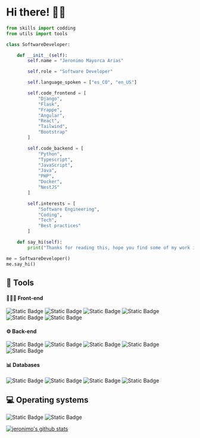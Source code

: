# Hi there! 👋🏻
```python
from skills import codding
from utils import tools

class SoftwareDeveloper:

    def __init__(self):
        self.name = "Jeronimo Mayorca Arias"

        self.role = "Software Developer"

        self.language_spoken = ["es_CO", "en_US"]

        self.code_frontend = [
            "Django",
            "Flask",
            "Frappe",
            "Angular",
            "React",
            "Tailwind",
            "Bootstrap"
        ]

        self.code_backend = [
            "Python",
            "Typescript",
            "JavaScript",
            "Java",
            "PHP",
            "Docker",
            "NestJS"
        ]

        self.interests = [
            "Software Engineering",
            "Coding",
            "Tech",
            "Best practices"
        ]

    def say_hi(self):
        print("Thanks for reading this, hope you find some of my work interesting :) ")

me = SoftwareDeveloper()
me.say_hi()
```

## 🔧 Tools

#### 👨🏼‍💻 Front-end

![Static Badge](https://img.shields.io/badge/Django-space?logo=django)
![Static Badge](https://img.shields.io/badge/Flask-gray?logo=flask)
![Static Badge](https://img.shields.io/badge/Angular-red?logo=angular)
![Static Badge](https://img.shields.io/badge/React-blue?logo=react)
![Static Badge](https://img.shields.io/badge/Tailwind-black?logo=tailwindcss)
![Static Badge](https://img.shields.io/badge/Bootstrap-white?logo=bootstrap)

#### ⚙️ Back-end

![Static Badge](https://img.shields.io/badge/Python-yellow?logo=python)
![Static Badge](https://img.shields.io/badge/TypeScript-white?logo=typescript)
![Static Badge](https://img.shields.io/badge/JavaScript-blue?logo=javascript)
![Static Badge](https://img.shields.io/badge/NestJS-red?logo=nestjs)
![Static Badge](https://img.shields.io/badge/Docker-black?logo=docker)

#### 📊 Databases

![Static Badge](https://img.shields.io/badge/MongoDB-green?logo=mongodb)
![Static Badge](https://img.shields.io/badge/SQLite-blue?logo=sqlite)
![Static Badge](https://img.shields.io/badge/PostgreSQL-gray?logo=postgresql)
![Static Badge](https://img.shields.io/badge/MySQL-white?logo=mysql)

## 💻 Operating systems

![Static Badge](https://img.shields.io/badge/Linux-black?logo=linux)
![Static Badge](https://img.shields.io/badge/Windows-black?logo=windows)




<a href="https://github.com/jeronimomayorca"><img src="https://github-readme-stats.vercel.app/api?username=jeronimomayorca&hide_border=true&show_icons=true%20api" alt="jeronimo's github stats"></a>
